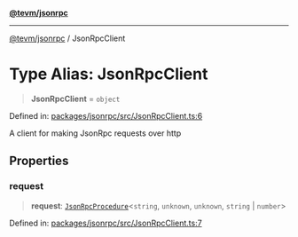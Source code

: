 [**@tevm/jsonrpc**](../README.md)

***

[@tevm/jsonrpc](../globals.md) / JsonRpcClient

# Type Alias: JsonRpcClient

> **JsonRpcClient** = `object`

Defined in: [packages/jsonrpc/src/JsonRpcClient.ts:6](https://github.com/evmts/tevm-monorepo/blob/main/packages/jsonrpc/src/JsonRpcClient.ts#L6)

A client for making JsonRpc requests over http

## Properties

### request

> **request**: [`JsonRpcProcedure`](JsonRpcProcedure.md)\<`string`, `unknown`, `unknown`, `string` \| `number`\>

Defined in: [packages/jsonrpc/src/JsonRpcClient.ts:7](https://github.com/evmts/tevm-monorepo/blob/main/packages/jsonrpc/src/JsonRpcClient.ts#L7)
